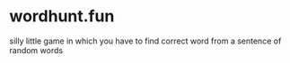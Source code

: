 # wordhunt.fun
silly little game in which you have to find correct word from a sentence of random words

